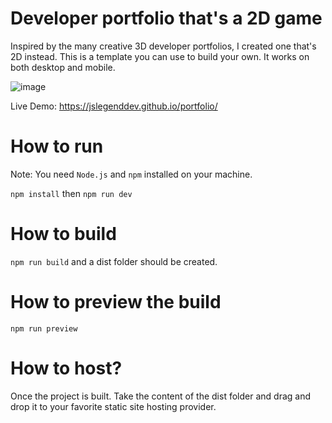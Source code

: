 # Developer portfolio that's a 2D game

Inspired by the many creative 3D developer portfolios, I created one that's 2D instead.
This is a template you can use to build your own. It works on both desktop
and mobile.

![image](https://github.com/Sodium-Man/Pixel-Github-Portfolio/assets/110275891/683e2d2f-4131-40e3-9a3c-bee2867d0c2f)

Live Demo: https://jslegenddev.github.io/portfolio/

# How to run

Note: You need `Node.js` and `npm` installed on your machine.

`npm install` then `npm run dev`

# How to build

`npm run build` and a dist folder should be created.

# How to preview the build

`npm run preview`

# How to host?

Once the project is built. Take the content of the dist folder and drag and drop it
to your favorite static site hosting provider.
